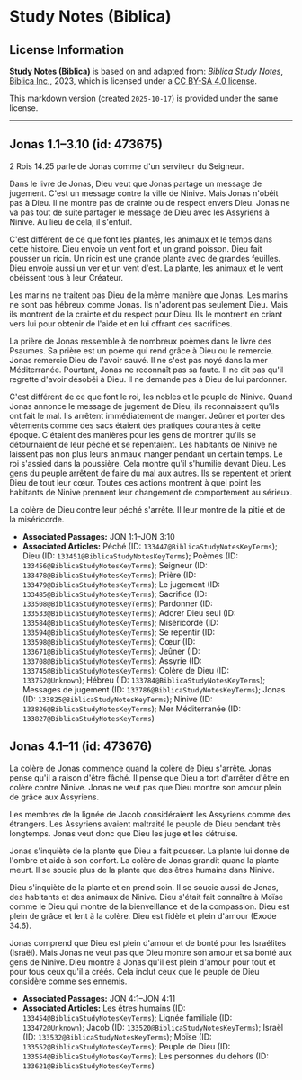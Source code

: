 # Study Notes (Biblica)

## License Information

**Study Notes (Biblica)** is based on and adapted from: _Biblica Study Notes_, [Biblica Inc.](https://www.biblica.com/), 2023, which is licensed under a [CC BY-SA 4.0 license](https://creativecommons.org/licenses/by-sa/4.0/legalcode.en).

This markdown version (created `2025-10-17`) is provided under the same license.



--------------------------------

## Jonas 1.1–3.10 (id: 473675)

2 Rois 14\.25 parle de Jonas comme d'un serviteur du Seigneur.

Dans le livre de Jonas, Dieu veut que Jonas partage un message de jugement. C'est un message contre la ville de Ninive. Mais Jonas n'obéit pas à Dieu. Il ne montre pas de crainte ou de respect envers Dieu. Jonas ne va pas tout de suite partager le message de Dieu avec les Assyriens à Ninive. Au lieu de cela, il s'enfuit.

C'est différent de ce que font les plantes, les animaux et le temps dans cette histoire. Dieu envoie un vent fort et un grand poisson. Dieu fait pousser un ricin. Un ricin est une grande plante avec de grandes feuilles. Dieu envoie aussi un ver et un vent d'est. La plante, les animaux et le vent obéissent tous à leur Créateur.

Les marins ne traitent pas Dieu de la même manière que Jonas. Les marins ne sont pas hébreux comme Jonas. Ils n'adorent pas seulement Dieu. Mais ils montrent de la crainte et du respect pour Dieu. Ils le montrent en criant vers lui pour obtenir de l'aide et en lui offrant des sacrifices.

La prière de Jonas ressemble à de nombreux poèmes dans le livre des Psaumes. Sa prière est un poème qui rend grâce à Dieu ou le remercie. Jonas remercie Dieu de l'avoir sauvé. Il ne s'est pas noyé dans la mer Méditerranée. Pourtant, Jonas ne reconnaît pas sa faute. Il ne dit pas qu'il regrette d'avoir désobéi à Dieu. Il ne demande pas à Dieu de lui pardonner.

C'est différent de ce que font le roi, les nobles et le peuple de Ninive. Quand Jonas annonce le message de jugement de Dieu, ils reconnaissent qu'ils ont fait le mal. Ils arrêtent immédiatement de manger. Jeûner et porter des vêtements comme des sacs étaient des pratiques courantes à cette époque. C'étaient des manières pour les gens de montrer qu'ils se détournaient de leur péché et se repentaient. Les habitants de Ninive ne laissent pas non plus leurs animaux manger pendant un certain temps. Le roi s'assied dans la poussière. Cela montre qu'il s'humilie devant Dieu. Les gens du peuple arrêtent de faire du mal aux autres. Ils se repentent et prient Dieu de tout leur cœur. Toutes ces actions montrent à quel point les habitants de Ninive prennent leur changement de comportement au sérieux.

La colère de Dieu contre leur péché s'arrête. Il leur montre de la pitié et de la miséricorde.

* **Associated Passages:** JON 1:1–JON 3:10
* **Associated Articles:** Péché (ID: `133447@BiblicaStudyNotesKeyTerms`); Dieu (ID: `133451@BiblicaStudyNotesKeyTerms`); Poèmes (ID: `133456@BiblicaStudyNotesKeyTerms`); Seigneur (ID: `133478@BiblicaStudyNotesKeyTerms`); Prière (ID: `133479@BiblicaStudyNotesKeyTerms`); Le jugement (ID: `133485@BiblicaStudyNotesKeyTerms`); Sacrifice (ID: `133508@BiblicaStudyNotesKeyTerms`); Pardonner (ID: `133533@BiblicaStudyNotesKeyTerms`); Adorer Dieu seul (ID: `133584@BiblicaStudyNotesKeyTerms`); Miséricorde (ID: `133594@BiblicaStudyNotesKeyTerms`); Se repentir (ID: `133598@BiblicaStudyNotesKeyTerms`); Cœur (ID: `133671@BiblicaStudyNotesKeyTerms`); Jeûner (ID: `133708@BiblicaStudyNotesKeyTerms`); Assyrie (ID: `133745@BiblicaStudyNotesKeyTerms`); Colère de Dieu (ID: `133752@Unknown`); Hébreu (ID: `133784@BiblicaStudyNotesKeyTerms`); Messages de jugement (ID: `133786@BiblicaStudyNotesKeyTerms`); Jonas (ID: `133825@BiblicaStudyNotesKeyTerms`); Ninive (ID: `133826@BiblicaStudyNotesKeyTerms`); Mer Méditerranée (ID: `133827@BiblicaStudyNotesKeyTerms`)

## Jonas 4.1–11 (id: 473676)

La colère de Jonas commence quand la colère de Dieu s'arrête. Jonas pense qu'il a raison d'être fâché. Il pense que Dieu a tort d'arrêter d'être en colère contre Ninive. Jonas ne veut pas que Dieu montre son amour plein de grâce aux Assyriens.

Les membres de la lignée de Jacob considéraient les Assyriens comme des étrangers. Les Assyriens avaient maltraité le peuple de Dieu pendant très longtemps. Jonas veut donc que Dieu les juge et les détruise.

Jonas s'inquiète de la plante que Dieu a fait pousser. La plante lui donne de l'ombre et aide à son confort. La colère de Jonas grandit quand la plante meurt. Il se soucie plus de la plante que des êtres humains dans Ninive.

Dieu s'inquiète de la plante et en prend soin. Il se soucie aussi de Jonas, des habitants et des animaux de Ninive. Dieu s'était fait connaître à Moïse comme le Dieu qui montre de la bienveillance et de la compassion. Dieu est plein de grâce et lent à la colère. Dieu est fidèle et plein d'amour (Exode 34\.6\).

Jonas comprend que Dieu est plein d'amour et de bonté pour les Israélites (Israël). Mais Jonas ne veut pas que Dieu montre son amour et sa bonté aux gens de Ninive. Dieu montre à Jonas qu'il est plein d'amour pour tout et pour tous ceux qu'il a créés. Cela inclut ceux que le peuple de Dieu considère comme ses ennemis.

* **Associated Passages:** JON 4:1–JON 4:11
* **Associated Articles:** Les êtres humains (ID: `133454@BiblicaStudyNotesKeyTerms`); Lignée familiale (ID: `133472@Unknown`); Jacob (ID: `133520@BiblicaStudyNotesKeyTerms`); Israël (ID: `133532@BiblicaStudyNotesKeyTerms`); Moïse (ID: `133552@BiblicaStudyNotesKeyTerms`); Peuple de Dieu (ID: `133554@BiblicaStudyNotesKeyTerms`); Les personnes du dehors (ID: `133621@BiblicaStudyNotesKeyTerms`)

